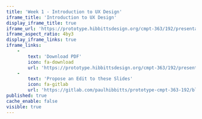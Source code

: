 ```yaml
---
title: 'Week 1 - Introduction to UX Design'
iframe_title: 'Introduction to UX Design'
display_iframe_title: true
iframe_url: 'https://prototype.hibbittsdesign.org/cmpt-363/192/presentations/introduction-to-ux'
iframe_aspect_ratio: 4by3
display_iframe_links: true
iframe_links:
    -
        text: 'Download PDF'
        icon: fa-download
        url: 'https://prototype.hibbittsdesign.org/cmpt-363/192/presentations/introduction-to-ux?print-pdf=true'
    -
        text: 'Propose an Edit to these Slides'
        icon: fa-gitlab
        url: 'https://gitlab.com/paulhibbitts/prototype-cmpt-363-192/blob/master/pages/02.192/presentations/course-overview/presentation.md'
published: true
cache_enable: false
visible: true
---
```

